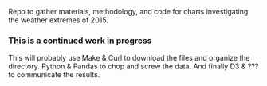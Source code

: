 Repo to gather materials, methodology, and code for charts investigating the weather extremes of 2015.

### This is a continued work in progress

This will probably use Make & Curl to download the files and organize the directory. Python & Pandas to chop and screw the data. And finally D3 & ??? to communicate the results.
